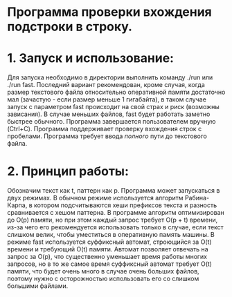 # Программа проверки вхождения подстроки в строку.
# 1. Запуск и использование:
Для запуска необходимо в директории выполнить команду ./run или ./run fast. Последний вариант рекомендован, кроме случая, когда размер текстового файла относительно оперативной памяти достаточно мал (зачастую - если размер меньше 1 гигабайта), в таком случае запуск с параметром fast происходит на свой страх и риск (возможны зависания). В случае меньших файлов, fast будет работать заметно быстрее обычного. Программа завершается пользователем вручную (Ctrl+C). Программа поддерживает проверку вхождения строк с пробелами. Программа требует ввода *полного* пути до текстового файла.

# 2. Принцип работы:
Обозначим текст как t, паттерн как p.
Программа может запускаться в двух режимах. В обычном режиме используется алгоритм Рабина-Карпа, в котором подсчитываются хеши префиксов текста и разность сравнивается с хешом паттерна. В программе алгоритм оптимизирован до O(p) памяти, но при этом каждый запрос требует O(p + t) времени, из-за чего его рекомендуется использовать только в случае, если текст слишком велик, чтобы уместиться в оперативную память машины. 
В режиме fast используется суффиксный автомат, строющийся за O(t) времени и требующий O(t) памяти. Автомат позволяет отвечать на запрос за O(p), что существенно уменьшает время работы многих запросов, но в то же самое время суффиксный автомат требует O(t) памяти, что будет очень много в случае очень больших файлов, поэтому нужно с осторожностью использовать его со слишком большими файлами.

